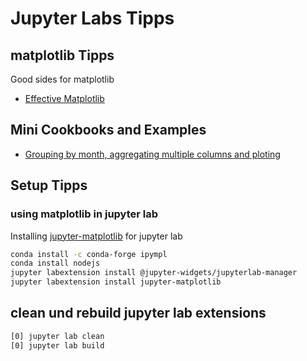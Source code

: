 # Jupyter Labs Tipps

## matplotlib Tipps

Good sides for matplotlib

* [Effective Matplotlib](http://pbpython.com/effective-matplotlib.html)

## Mini Cookbooks and Examples

* [Grouping by month, aggregating multiple columns and ploting](https://github.com/mirweb/notebook/blob/master/python/jupyter-examples/group_by_month.ipynb)

## Setup Tipps

### using matplotlib in jupyter lab

Installing [jupyter-matplotlib](https://github.com/matplotlib/jupyter-matplotlib) for jupyter lab

```bash
conda install -c conda-forge ipympl
conda install nodejs
jupyter labextension install @jupyter-widgets/jupyterlab-manager
jupyter labextension install jupyter-matplotlib
```

## clean und rebuild jupyter lab extensions

```bash
[0] jupyter lab clean
[0] jupyter lab build
```

